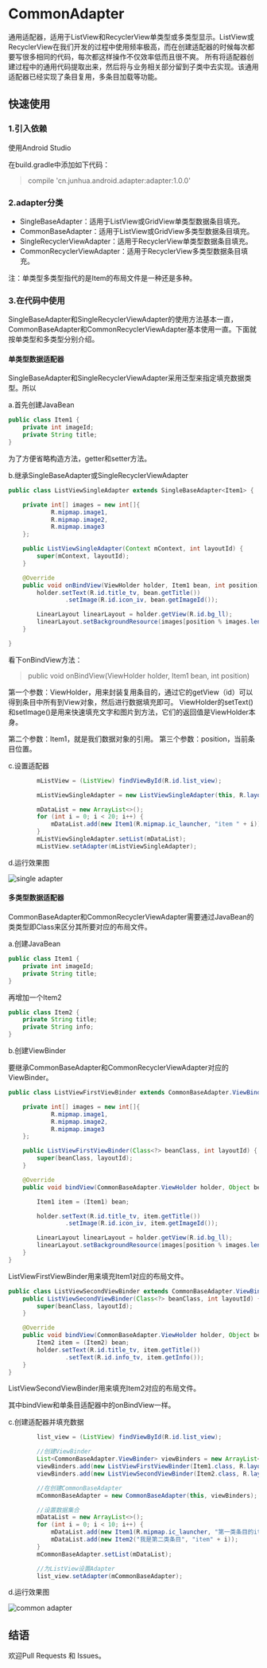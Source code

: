 # CommonAdapter
通用适配器，适用于ListView和RecyclerView单类型或多类型显示。ListView或RecyclerView在我们开发的过程中使用频率极高，而在创建适配器的时候每次都要写很多相同的代码，每次都这样操作不仅效率低而且很不爽。
所有将适配器创建过程中的通用代码提取出来，然后将与业务相关部分留到子类中去实现。该通用适配器已经实现了条目复用，多条目加载等功能。

## 快速使用

### 1.引入依赖

使用Android Studio

在build.gradle中添加如下代码：
> compile 'cn.junhua.android.adapter:adapter:1.0.0'

### 2.adapter分类

- SingleBaseAdapter：适用于ListView或GridView单类型数据条目填充。
- CommonBaseAdapter：适用于ListView或GridView多类型数据条目填充。
- SingleRecyclerViewAdapter：适用于RecyclerView单类型数据条目填充。
- CommonRecyclerViewAdapter：适用于RecyclerView多类型数据条目填充。

注：单类型多类型指代的是Item的布局文件是一种还是多种。

### 3.在代码中使用

SingleBaseAdapter和SingleRecyclerViewAdapter的使用方法基本一直，CommonBaseAdapter和CommonRecyclerViewAdapter基本使用一直。下面就按单类型和多类型分别介绍。

#### 单类型数据适配器
SingleBaseAdapter和SingleRecyclerViewAdapter采用泛型来指定填充数据类型。所以

a.首先创建JavaBean

```java
public class Item1 {
    private int imageId;
    private String title;
}
```

为了方便省略构造方法，getter和setter方法。


b.继承SingleBaseAdapter或SingleRecyclerViewAdapter

```java
public class ListViewSingleAdapter extends SingleBaseAdapter<Item1> {

    private int[] images = new int[]{
            R.mipmap.image1,
            R.mipmap.image2,
            R.mipmap.image3
    };

    public ListViewSingleAdapter(Context mContext, int layoutId) {
        super(mContext, layoutId);
    }

    @Override
    public void onBindView(ViewHolder holder, Item1 bean, int position) {
        holder.setText(R.id.title_tv, bean.getTitle())
                .setImage(R.id.icon_iv, bean.getImageId());

        LinearLayout linearLayout = holder.getView(R.id.bg_ll);
        linearLayout.setBackgroundResource(images[position % images.length]);
    }

}
```


看下onBindView方法：
>public void onBindView(ViewHolder holder, Item1 bean, int position)

第一个参数：ViewHolder，用来封装复用条目的，通过它的getView（id）可以得到条目中所有到View对象，然后进行数据填充即可。
ViewHolder的setText()和setImage()是用来快速填充文字和图片到方法，它们的返回值是ViewHolder本身。

第二个参数：Item1，就是我们数据对象的引用。
第三个参数：position，当前条目位置。

c.设置适配器
```java
        mListView = (ListView) findViewById(R.id.list_view);

        mListViewSingleAdapter = new ListViewSingleAdapter(this, R.layout.layout_item1);

        mDataList = new ArrayList<>();
        for (int i = 0; i < 20; i++) {
            mDataList.add(new Item1(R.mipmap.ic_launcher, "item " + i));
        }
        mListViewSingleAdapter.setList(mDataList);
        mListView.setAdapter(mListViewSingleAdapter);
```

d.运行效果图

![single adapter](https://github.com/JunhuaLin/CommonAdapter/blob/master/photo/singleadapter.png)


#### 多类型数据适配器

CommonBaseAdapter和CommonRecyclerViewAdapter需要通过JavaBean的类类型即Class来区分其所要对应的布局文件。

a.创建JavaBean

```java
public class Item1 {
    private int imageId;
    private String title;
}
```

再增加一个Item2
```java
public class Item2 {
    private String title;
    private String info;
}
```

b.创建ViewBinder

要继承CommonBaseAdapter和CommonRecyclerViewAdapter对应的ViewBinder。

```java
public class ListViewFirstViewBinder extends CommonBaseAdapter.ViewBinder {

    private int[] images = new int[]{
            R.mipmap.image1,
            R.mipmap.image2,
            R.mipmap.image3
    };

    public ListViewFirstViewBinder(Class<?> beanClass, int layoutId) {
        super(beanClass, layoutId);
    }

    @Override
    public void bindView(CommonBaseAdapter.ViewHolder holder, Object bean, int position) {

        Item1 item = (Item1) bean;

        holder.setText(R.id.title_tv, item.getTitle())
                .setImage(R.id.icon_iv, item.getImageId());

        LinearLayout linearLayout = holder.getView(R.id.bg_ll);
        linearLayout.setBackgroundResource(images[position % images.length]);
    }
}
```
ListViewFirstViewBinder用来填充Item1对应的布局文件。

```java
public class ListViewSecondViewBinder extends CommonBaseAdapter.ViewBinder {
    public ListViewSecondViewBinder(Class<?> beanClass, int layoutId) {
        super(beanClass, layoutId);
    }

    @Override
    public void bindView(CommonBaseAdapter.ViewHolder holder, Object bean, int position) {
        Item2 item = (Item2) bean;
        holder.setText(R.id.title_tv, item.getTitle())
                .setText(R.id.info_tv, item.getInfo());
    }
}
```
ListViewSecondViewBinder用来填充Item2对应的布局文件。

其中bindView和单条目适配器中的onBindView一样。


c.创建适配器并填充数据

```java
        list_view = (ListView) findViewById(R.id.list_view);

        //创建ViewBinder
        List<CommonBaseAdapter.ViewBinder> viewBinders = new ArrayList<>();
        viewBinders.add(new ListViewFirstViewBinder(Item1.class, R.layout.layout_item1));
        viewBinders.add(new ListViewSecondViewBinder(Item2.class, R.layout.layout_item2));

        //在创建CommonBaseAdapter
        mCommonBaseAdapter = new CommonBaseAdapter(this, viewBinders);

        //设置数据集合
        mDataList = new ArrayList<>();
        for (int i = 0; i < 10; i++) {
            mDataList.add(new Item1(R.mipmap.ic_launcher, "第一类条目的item" + i));
            mDataList.add(new Item2("我是第二类条目", "item" + i));
        }
        mCommonBaseAdapter.setList(mDataList);

        //为ListView设置Adapter
        list_view.setAdapter(mCommonBaseAdapter);
```

d.运行效果图

![common adapter](https://github.com/JunhuaLin/CommonAdapter/blob/master/photo/commonadapter.png)


## 结语

欢迎Pull Requests 和 Issues。